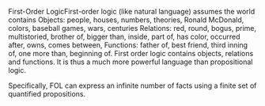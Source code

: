 First-Order LogicFirst-order logic (like natural language) assumes the world contains
Objects: people, houses, numbers, theories, Ronald McDonald, colors, baseball games, wars, centuries
Relations: red, round, bogus, prime, multistoried, brother of, bigger than, inside, part of, has color, occurred after, owns, comes between, 
Functions: father of, best friend, third inning of, one more than, beginning of.
First order logic contains objects, relations and functions. It is thus a much more powerful language than propositional logic.

Specifically, FOL can express an infinite number of facts using a finite set of quantified propositions.